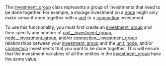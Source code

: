 The [investment\_group](@ref) class represents a group of investments that need to be done together.
For example, a storage investment on a [node](@ref) might only make sense if done together with a [unit](@ref)
or a [connection](@ref) investment.

To use this functionality, you must first create an [investment\_group](@ref) and then
specify any number of [unit\_\_investment\_group](@ref), [node\_\_investment\_group](@ref), and/or
[connection\_\_investment\_group](@ref) relationships between your [investment\_group](@ref)
and the [unit](@ref), [node](@ref), and/or [connection](@ref) investments that you want to be done together.
This will ensure that the investment variables of all the entities in the [investment\_group](@ref)
have the same value.
